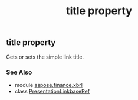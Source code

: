 ﻿---
title: title property
second_title: Aspose.Finance for Python via .NET API References
description: 
type: docs
weight: 110
url: /python-net/aspose.finance.xbrl/presentationlinkbaseref/title/
is_root: false
---

## title property


Gets or sets the simple link title.

### See Also
* module [aspose.finance.xbrl](../../)
* class [PresentationLinkbaseRef](/finance/python-net/aspose.finance.xbrl/presentationlinkbaseref)
